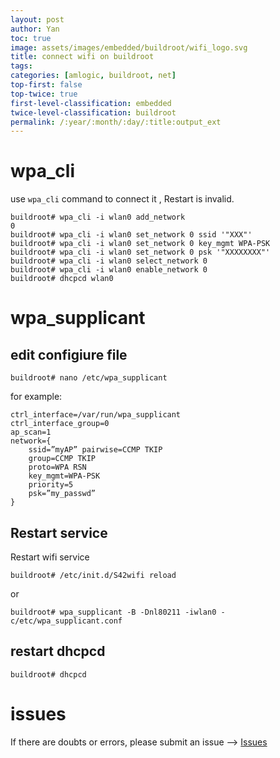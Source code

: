 ```yaml
---
layout: post
author: Yan 
toc: true
image: assets/images/embedded/buildroot/wifi_logo.svg
title: connect wifi on buildroot
tags:
categories: [amlogic, buildroot, net]
top-first: false
top-twice: true
first-level-classification: embedded
twice-level-classification: buildroot
permalink: /:year/:month/:day/:title:output_ext
---
```


# wpa_cli

use `wpa_cli` command to connect it , Restart is invalid.

```shell
buildroot# wpa_cli -i wlan0 add_network
0
buildroot# wpa_cli -i wlan0 set_network 0 ssid '"XXX"'
buildroot# wpa_cli -i wlan0 set_network 0 key_mgmt WPA-PSK
buildroot# wpa_cli -i wlan0 set_network 0 psk '"XXXXXXXX"'
buildroot# wpa_cli -i wlan0 select_network 0
buildroot# wpa_cli -i wlan0 enable_network 0
buildroot# dhcpcd wlan0
```

# wpa_supplicant

## edit configiure file 

```shell
buildroot# nano /etc/wpa_supplicant
```

for example:

```shell
ctrl_interface=/var/run/wpa_supplicant
ctrl_interface_group=0
ap_scan=1
network={
    ssid=”myAP” pairwise=CCMP TKIP
    group=CCMP TKIP
    proto=WPA RSN
    key_mgmt=WPA-PSK
    priority=5
    psk=”my_passwd”
}
```

## Restart service

Restart wifi service

```shell
buildroot# /etc/init.d/S42wifi reload
```

or

```shell
buildroot# wpa_supplicant -B -Dnl80211 -iwlan0 -c/etc/wpa_supplicant.conf
```

## restart dhcpcd

```shell
buildroot# dhcpcd
```

# issues

If there are doubts or errors, please submit an issue --> [Issues](https://github.com/yan-wyb/issues/issues)
